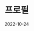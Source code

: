 ---
title: 프로필
date: 2022-10-24

type: landing

sections:
  - block: people
    content:
      title: 프로필
      # Choose which groups/teams of users to display.
      #   Edit `user_groups` in each user's profile to add them to one or more of these groups.
      user_groups:
          - 프로필
      sort_by: Params.last_name
      sort_ascending: true
      text: "<p style='color: skyblue; font-size: 14px;'>자세히 보실려면 프로필을 눌러주세요.</p>"
    design:
      show_interests: false
      show_role: true
      show_social: true
---